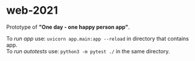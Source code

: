 # web-2021
Prototype of **"One day - one happy person app"**.

To *run app* use: ```uvicorn app.main:app --reload``` in directory that contains app.<br/>
To *run autotests* use: ```python3 -m pytest ./``` in the same directory.
